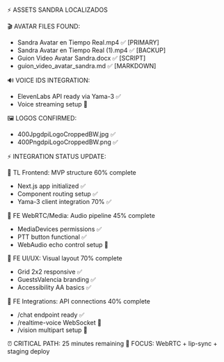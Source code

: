⚡ ASSETS SANDRA LOCALIZADOS

🎬 AVATAR FILES FOUND:
- Sandra Avatar en Tiempo Real.mp4 ✅ [PRIMARY]
- Sandra Avatar en Tiempo Real (1).mp4 ✅ [BACKUP]
- Guion Video Avatar Sandra.docx ✅ [SCRIPT]
- guion_video_avatar_sandra.md ✅ [MARKDOWN]

🔊 VOICE IDS INTEGRATION:
- ElevenLabs API ready via Yama-3 ✅
- Voice streaming setup 🔄

🖼️ LOGOS CONFIRMED:
- 400JpgdpiLogoCroppedBW.jpg ✅
- 400PngdpiLogoCroppedBW.png ✅

⚡ INTEGRATION STATUS UPDATE:

🔧 TL Frontend: MVP structure 60% complete
- Next.js app initialized ✅
- Component routing setup ✅
- Yama-3 client integration 70% ✅

🎵 FE WebRTC/Media: Audio pipeline 45% complete  
- MediaDevices permissions ✅
- PTT button functional ✅
- WebAudio echo control setup 🔄

🎨 FE UI/UX: Visual layout 70% complete
- Grid 2x2 responsive ✅
- GuestsValencia branding ✅
- Accessibility AA basics ✅

🔌 FE Integrations: API connections 40% complete
- /chat endpoint ready ✅
- /realtime-voice WebSocket 🔄
- /vision multipart setup 🔄

⏰ CRITICAL PATH: 25 minutes remaining
🎯 FOCUS: WebRTC + lip-sync + staging deploy

